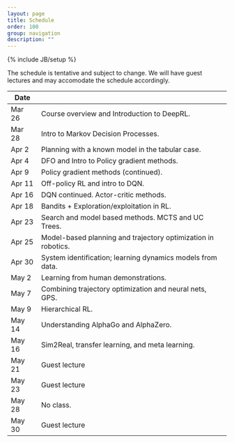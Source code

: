 ```yaml
---
layout: page
title: Schedule
order: 100
group: navigation
description: ""
---
```

{% include JB/setup %}

The schedule is tentative and subject to change. We will have guest lectures and may accomodate the schedule accordingly.

| Date                        |                                                       |
|-----------------------------| ------------------------------------------------------|
| Mar 26                      |   Course overview and Introduction to DeepRL. |
| Mar 28                      |   Intro to Markov Decision Processes. |
| Apr 2                  	  |   Planning with a known model in the tabular case. |
| Apr 4                  	  |   DFO and Intro to Policy gradient methods. |
| Apr 9                       |   Policy gradient methods (continued). |
| Apr 11                      |   Off-policy RL and intro to DQN. |
| Apr 16                      |   DQN continued. Actor-critic methods. |
| Apr 18                      |   Bandits + Exploration/exploitation in RL. |
| Apr 23                      |   Search and model based methods. MCTS and UC Trees. |
| Apr 25                      |   Model-based planning and trajectory optimization in robotics. |
| Apr 30                      |   System identification; learning dynamics models from data. |
| May 2                       |   Learning from human demonstrations. |
| May 7                       |   Combining trajectory optimization and neural nets, GPS. |
| May 9                       |   Hierarchical RL. |
| May 14                      |   Understanding AlphaGo and AlphaZero. |
| May 16                      |   Sim2Real, transfer learning, and meta learning. |
| May 21                      |   Guest lecture |
| May 23                      |   Guest lecture |
| May 28                      |   No class. |
| May 30                      |   Guest lecture |